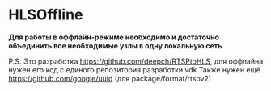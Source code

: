 # HLSOffline
**Для работы в оффлайн-режиме необходимо и достаточно объединить все необходимые узлы в одну локальную сеть**

P.S.
Это разработка https://github.com/deepch/RTSPtoHLS, для оффлайна нужен его код с единого репозитория разработки vdk
Также нужен ещё https://github.com/google/uuid (для package/format/rtspv2)
